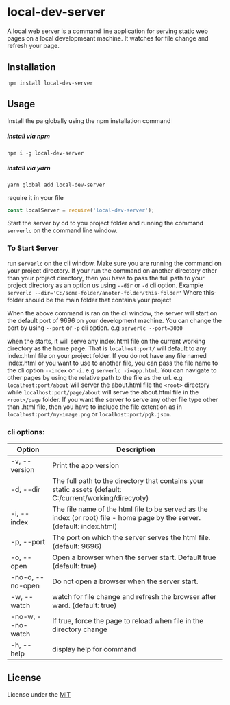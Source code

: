 # local-dev-server

A local web  server is a command line application for serving static web pages on a local developmeant machine. It watches for file change and refresh your page.


## Installation

`npm install local-dev-server`

## Usage
Install the pa globally using the npm installation command

##### install via npm
`npm i -g local-dev-server`

##### install via yarn
`yarn global add local-dev-server`

require it in your file
```javascript
const localServer = require('local-dev-server');
```

Start the server by cd to you project folder and running the command `serverlc` on the command line window.

### To Start Server
run `serverlc` on the cli window. Make sure you are running the command on your project directory. If your run the command on another directory other than your project directory, then you have to pass the full path to your project directory as an option us using `--dir` or `-d` cli option.
Example `serverlc --dir='C:/some-folder/anoter-folder/this-folder'` Where this-folder should be the main folder that contains your project

When the above command is ran on the cli window, the server will start on the default port of 9696 on your development machine. You can change the port by using `--port` or `-p` cli option. e.g `serverlc --port=3030`

when the starts, it will serve any index.html file on the  current working directory as the home page. That is `localhost:port/` will default to any index.html file on your project folder. If you do not have any file named index.html or you want to use to another file, you can pass the file name to the cli option `--index` or `-i`. e.g  `serverlc -i=app.html`.
You can navigate to other pages by using the relative path to the file as the url. e.g `localhost:port/about` will server the about.html file the `<root>` directory while `localhost:port/page/about` will serve the about.html file in the `<root>/page` folder.
If you want the server to serve any other file type other than .html file, then you have to include the file extention as in `localhost:port/my-image.png` or `localhost:port/pgk.json`.

### cli options:

| Option | Description |
| -------- | ---------- |
| -v, --version | Print the app version |
| -d, --dir <string> | The full path to the directory that contains your static assets (default: C:/current/working/direcyoty) |
| -i, --index <string> | The file name of the html file to be served as the index (or root) file - home page  by the server. (default: index.html) |
| -p, --port <number> | The port on which the server serves the html file. (default: 9696) |
| -o, --open <boolean> | Open a browser when the server start. Default true (default: true) |
| -no-o, --no-open | Do not open a browser when the server start. |
| -w, --watch <boolean> | watch for file change and refresh the browser after ward. (default: true) |
| -no-w, --no-watch | If true, force the page to reload when file in the directory change |
| -h, --help | display help for command |

## License
License under the
[MIT](https://github.com/uniqueiyke/local-dev-server/blob/main/LICENSE)